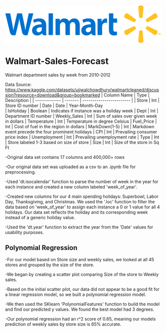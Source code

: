 ![My Image](Data%20Images/Walmart_logo%202.png?raw=true)

# Walmart-Sales-Forecast
Walmart department sales by week from 2010-2012

Data Source: https://www.kaggle.com/datasets/ujjwalchowdhury/walmartcleaned/discussion?resource=download&group=bookmarked
 | Column Name   | Type    | Description              |
  | ------------- | ------- | ------------------------ |
  | Store | Int     | Store ID number 
  | Date      | Date  | Year-Month-Day            
  | IsHoliday      | Boolean  | Indicates if instance was a holiday week
  | Dept     | Int | Department ID number
  | Weekly_Sales | Int  | Sum of sales over given week in dollars
  | Temperature        | Int  | Temperature in degree Celsius
  | Fuel_Price       | Int  | Cost of fuel in the region in dollars
  | MarkDown(1-5)      | Int  | Markdown event precede the four prominent holidays
  | CPI         | Int  | Prevailing consumer price index
  | Unemployment      | Int     | Prevailing unemployment rate
  | Type | Int  | Store labeled 1-3 based on size of store
  | Size | Int | Size of the store in Sq Ft
  
-Original data set contains 17 columns and 400,000+ rows 

-Our original data set was uploaded as a csv to an .ipynb file for preprocessing.

-Used 'dt.isocalendar' function to parse the number of week in the year for each instance and created a new column labeled 'week_of_year'.

-Created new columns for our 4 main spending holidays: Superbowl, Labor Day, Thanksgiving, and Christmas. We used the '.loc' function to filter the data based on 'week_of_year' to assign each instance a 0 or 1 value for all 4 holidays. Our data set reflects the holiday and its corresponding week instead of a generic holiday value. 

-Used the 'dt.year' function to extract the year from the 'Date' values for usability purposes. 

## Polynomial Regression

-For our model based on Store size and weekly sales, we looked at all 45 stores and grouped by the size of the store.

-We began by creating a scatter plot comparing Size of the store to Weekly sales.

-Based on the initial scatter plot, our data did not appear to be a good fit for a linear regression model, so we built a polynomial regression model.

-We then used the SKlearn 'PolynomialFeatures' function to build the model and find our predicted y values. We found the best model had 3 degrees.

-Our polynomial regression had an r^2 score of 0.65, meaning our models prediction of weekly sales by store size is 65% accurate.
